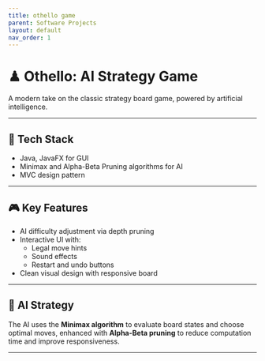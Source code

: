 ```yaml
---
title: othello game
parent: Software Projects
layout: default
nav_order: 1
---
```


# ♟ Othello: AI Strategy Game

A modern take on the classic strategy board game, powered by artificial intelligence.

---

## 🔧 Tech Stack

- Java, JavaFX for GUI
- Minimax and Alpha-Beta Pruning algorithms for AI
- MVC design pattern

---

## 🎮 Key Features

- AI difficulty adjustment via depth pruning
- Interactive UI with:
  - Legal move hints
  - Sound effects
  - Restart and undo buttons
- Clean visual design with responsive board

---

## 🤖 AI Strategy

The AI uses the **Minimax algorithm** to evaluate board states and choose optimal moves, enhanced with **Alpha-Beta pruning** to reduce computation time and improve responsiveness.

---